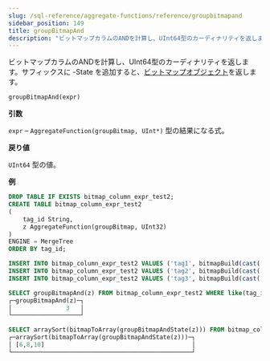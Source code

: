 ```yaml
---
slug: /sql-reference/aggregate-functions/reference/groupbitmapand
sidebar_position: 149
title: groupBitmapAnd
description: "ビットマップカラムのANDを計算し、UInt64型のカーディナリティを返します。サフィックスに -State を追加すると、ビットマップオブジェクトを返します。"
---
```


ビットマップカラムのANDを計算し、UInt64型のカーディナリティを返します。サフィックスに -State を追加すると、[ビットマップオブジェクト](../../../sql-reference/functions/bitmap-functions.md)を返します。

``` sql
groupBitmapAnd(expr)
```

**引数**

`expr` – `AggregateFunction(groupBitmap, UInt*)` 型の結果になる式。

**戻り値**

`UInt64` 型の値。

**例**

``` sql
DROP TABLE IF EXISTS bitmap_column_expr_test2;
CREATE TABLE bitmap_column_expr_test2
(
    tag_id String,
    z AggregateFunction(groupBitmap, UInt32)
)
ENGINE = MergeTree
ORDER BY tag_id;

INSERT INTO bitmap_column_expr_test2 VALUES ('tag1', bitmapBuild(cast([1,2,3,4,5,6,7,8,9,10] as Array(UInt32))));
INSERT INTO bitmap_column_expr_test2 VALUES ('tag2', bitmapBuild(cast([6,7,8,9,10,11,12,13,14,15] as Array(UInt32))));
INSERT INTO bitmap_column_expr_test2 VALUES ('tag3', bitmapBuild(cast([2,4,6,8,10,12] as Array(UInt32))));

SELECT groupBitmapAnd(z) FROM bitmap_column_expr_test2 WHERE like(tag_id, 'tag%');
┌─groupBitmapAnd(z)─┐
│               3   │
└───────────────────┘

SELECT arraySort(bitmapToArray(groupBitmapAndState(z))) FROM bitmap_column_expr_test2 WHERE like(tag_id, 'tag%');
┌─arraySort(bitmapToArray(groupBitmapAndState(z)))─┐
│ [6,8,10]                                         │
└──────────────────────────────────────────────────┘
```
